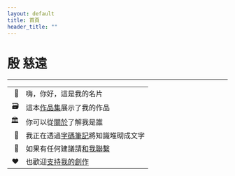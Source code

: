 ```yaml
---
layout: default
title: 首頁
header_title: ""
---
```


# 殷 慈遠

---

|  |  |
|--:|:--|
|🙂 |嗨，你好，這是我的名片  |
|🗃️ |這本[作品集](/works)展示了我的作品  |
|🏛️ |你可以從[關於](/about)了解我是誰  |
|📝 |我正在透過[字碼筆記](https://blog.erikyin.net)將知識堆砌成文字  |
|📮 |如果有任何建議請[和我聯繫](/contact)  |
|❤ |也歡迎[支持我的創作](/boost)  |